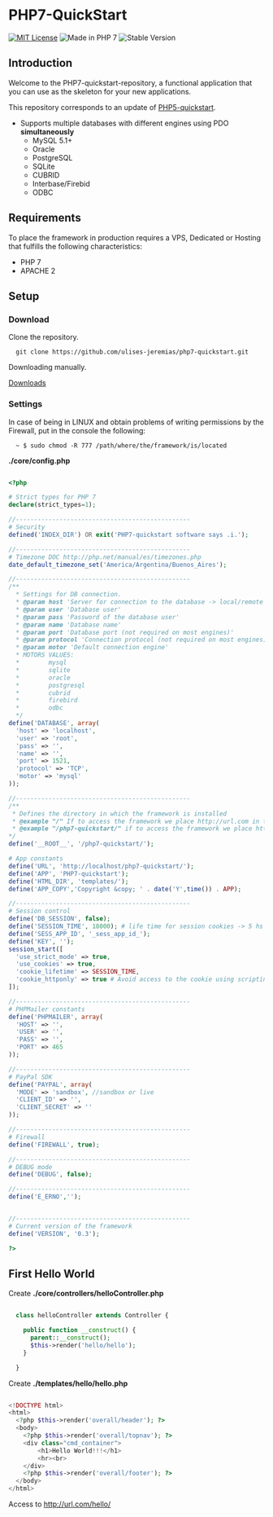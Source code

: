 # PHP7-QuickStart

[![MIT License](https://img.shields.io/packagist/l/doctrine/orm.svg)](https://opensource.org/licenses/MIT)
![Made in PHP 7](https://img.shields.io/badge/php-7-blue.svg)
![Stable Version](https://img.shields.io/badge/stable-1.0.0-blue.svg)

## Introduction

Welcome to the PHP7-quickstart-repository, a functional application that you can use as the skeleton for your new applications.

This repository corresponds to an update of [PHP5-quickstart](https://github.com/ulises-jeremias/php5-quickstart/).

* Supports multiple databases with different engines using PDO **simultaneously**
  * MySQL 5.1+
  * Oracle
  * PostgreSQL
  * SQLite
  * CUBRID
  * Interbase/Firebid
  * ODBC

## Requirements

To place the framework in production requires a VPS, Dedicated or Hosting that fulfills the following characteristics:

* PHP 7
* APACHE 2

## Setup
### Download
Clone the repository.
```
  git clone https://github.com/ulises-jeremias/php7-quickstart.git
```

Downloading manually.

[Downloads](https://github.com/ulises-jeremias/php7-quickstart/releases)

### Settings

In case of being in LINUX and obtain problems of writing permissions by the Firewall, put in the console the following:

```
  ~ $ sudo chmod -R 777 /path/where/the/framework/is/located
```

__./core/config.php__

```php

<?php

# Strict types for PHP 7
declare(strict_types=1);

//------------------------------------------------
# Security
defined('INDEX_DIR') OR exit('PHP7-quickstart software says .i.');

//------------------------------------------------
# Timezone DOC http://php.net/manual/es/timezones.php
date_default_timezone_set('America/Argentina/Buenos_Aires');

//------------------------------------------------
/**
  * Settings for DB connection.
  * @param host 'Server for connection to the database -> local/remote hosting'
  * @param user 'Database user'
  * @param pass 'Password of the database user'
  * @param name 'Database name'
  * @param port 'Database port (not required on most engines)'
  * @param protocol 'Connection protocol (not required on most engines)'
  * @param motor 'Default connection engine'
  * MOTORS VALUES:
  *        mysql
  *        sqlite
  *        oracle
  *        postgresql
  *        cubrid
  *        firebird
  *        odbc
  */
define('DATABASE', array(
  'host' => 'localhost', 
  'user' => 'root',
  'pass' => '',
  'name' => '',
  'port' => 1521,
  'protocol' => 'TCP',
  'motor' => 'mysql'
));

//------------------------------------------------
/**
 * Defines the directory in which the framework is installed
 * @example "/" If to access the framework we place http://url.com in the URL, or http://localhost
 * @example "/php7-quickstart/" if to access the framework we place http://url.com/php7-quickstart, or http://localhost/php7-quickstart/
*/
define('__ROOT__', '/php7-quickstart/');

# App constants
define('URL', 'http://localhost/php7-quickstart/');
define('APP', 'PHP7-quickstart');
define('HTML_DIR', 'templates/');
define('APP_COPY','Copyright &copy; ' . date('Y',time()) . APP);

//------------------------------------------------
# Session control
define('DB_SESSION', false);
define('SESSION_TIME', 18000); # life time for session cookies -> 5 hs = 18000 seconds.
define('SESS_APP_ID', '_sess_app_id_');
define('KEY', '');
session_start([
  'use_strict_mode' => true,
  'use_cookies' => true,
  'cookie_lifetime' => SESSION_TIME,
  'cookie_httponly' => true # Avoid access to the cookie using scripting languages (such as javascript)
]);

//------------------------------------------------
# PHPMailer constants
define('PHPMAILER', array(
  'HOST' => '',
  'USER' => '',
  'PASS' => '',
  'PORT' => 465
));

//------------------------------------------------
# PayPal SDK
define('PAYPAL', array(
  'MODE' => 'sandbox', //sandbox or live
  'CLIENT_ID' => '',
  'CLIENT_SECRET' => ''
));

//------------------------------------------------
# Firewall
define('FIREWALL', true);

//------------------------------------------------
# DEBUG mode
define('DEBUG', false);

//------------------------------------------------
define('E_ERNO','');


//------------------------------------------------
# Current version of the framework
define('VERSION', '0.3');

?>
```

## First Hello World

Create __./core/controllers/helloController.php__
```php

  class helloController extends Controller {

    public function __construct() {
      parent::__construct();
      $this->render('hello/hello');
    }

  }
```
Create __./templates/hello/hello.php__

```php

<!DOCTYPE html>
<html>
  <?php $this->render('overall/header'); ?>
  <body>
    <?php $this->render('overall/topnav'); ?>
    <div class="cmd_container">
    	<h1>Hello World!!!</h1>
    	<hr><br>
    </div>
    <?php $this->render('overall/footer'); ?>
  </body>
</html>
```

Access to http://url.com/hello/
